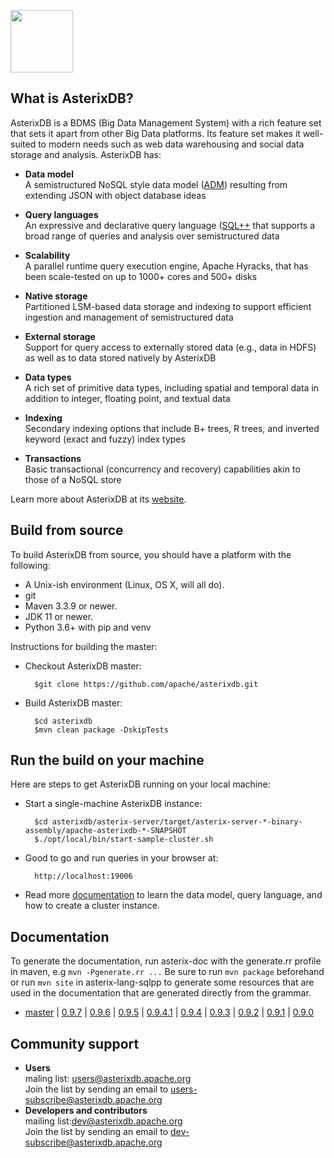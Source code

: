 <!--
 ! Licensed to the Apache Software Foundation (ASF) under one
 ! or more contributor license agreements.  See the NOTICE file
 ! distributed with this work for additional information
 ! regarding copyright ownership.  The ASF licenses this file
 ! to you under the Apache License, Version 2.0 (the
 ! "License"); you may not use this file except in compliance
 ! with the License.  You may obtain a copy of the License at
 !
 !   http://www.apache.org/licenses/LICENSE-2.0
 !
 ! Unless required by applicable law or agreed to in writing,
 ! software distributed under the License is distributed on an
 ! "AS IS" BASIS, WITHOUT WARRANTIES OR CONDITIONS OF ANY
 ! KIND, either express or implied.  See the License for the
 ! specific language governing permissions and limitations
 ! under the License.
 !-->
<a href="http://asterixdb.apache.org"><img src="http://asterixdb.apache.org/img/asterixdb_tm.png" height=100></img></a>

## What is AsterixDB?

AsterixDB is a BDMS (Big Data Management System) with a rich feature set that sets it apart from other Big Data platforms.  Its feature set makes it well-suited to modern needs such as web data warehousing and social data storage and analysis. AsterixDB has:

- __Data model__<br/>
  A semistructured NoSQL style data model ([ADM](https://ci.apache.org/projects/asterixdb/datamodel.html)) resulting from
  extending JSON with object database ideas

- __Query languages__<br/>
  An expressive and declarative query language ([SQL++](http://asterixdb.apache.org/docs/0.9.7/sqlpp/manual.html) that supports a broad range of queries and analysis over semistructured data

- __Scalability__<br/>
  A parallel runtime query execution engine, Apache Hyracks, that has been scale-tested on up to 1000+ cores and 500+ disks

- __Native storage__<br/>
  Partitioned LSM-based data storage and indexing to support efficient ingestion and management of semistructured data

- __External storage__<br/>
  Support for query access to externally stored data (e.g., data in HDFS) as well as to data stored natively by AsterixDB

- __Data types__<br/>
  A rich set of primitive data types, including spatial and temporal data in addition to integer, floating point, and textual data

- __Indexing__<br/>
  Secondary indexing options that include B+ trees, R trees, and inverted keyword (exact and fuzzy) index types

- __Transactions__<br/>
  Basic transactional (concurrency and recovery) capabilities akin to those of a NoSQL store

Learn more about AsterixDB at its [website](http://asterixdb.apache.org).


## Build from source

To build AsterixDB from source, you should have a platform with the following:

* A Unix-ish environment (Linux, OS X, will all do).
* git
* Maven 3.3.9 or newer.
* JDK 11 or newer.
* Python 3.6+ with pip and venv

Instructions for building the master:

* Checkout AsterixDB master:

        $git clone https://github.com/apache/asterixdb.git

* Build AsterixDB master:

        $cd asterixdb
        $mvn clean package -DskipTests


## Run the build on your machine
Here are steps to get AsterixDB running on your local machine:

* Start a single-machine AsterixDB instance:

        $cd asterixdb/asterix-server/target/asterix-server-*-binary-assembly/apache-asterixdb-*-SNAPSHOT
        $./opt/local/bin/start-sample-cluster.sh

* Good to go and run queries in your browser at:

        http://localhost:19006

* Read more [documentation](https://ci.apache.org/projects/asterixdb/index.html) to learn the data model, query language, and how to create a cluster instance.

## Documentation

To generate the documentation, run asterix-doc with the generate.rr profile in maven, e.g  `mvn -Pgenerate.rr ...`
Be sure to run `mvn package` beforehand or run `mvn site` in asterix-lang-sqlpp to generate some resources that
are used in the documentation that are generated directly from the grammar.

* [master](https://ci.apache.org/projects/asterixdb/index.html) |
  [0.9.7](http://asterixdb.apache.org/docs/0.9.7/index.html) |
  [0.9.6](http://asterixdb.apache.org/docs/0.9.6/index.html) |
  [0.9.5](http://asterixdb.apache.org/docs/0.9.5/index.html) |
  [0.9.4.1](http://asterixdb.apache.org/docs/0.9.4.1/index.html) |
  [0.9.4](http://asterixdb.apache.org/docs/0.9.4/index.html) |
  [0.9.3](http://asterixdb.apache.org/docs/0.9.3/index.html) |
  [0.9.2](http://asterixdb.apache.org/docs/0.9.2/index.html) |
  [0.9.1](http://asterixdb.apache.org/docs/0.9.1/index.html) |
  [0.9.0](http://asterixdb.apache.org/docs/0.9.0/index.html)

## Community support

- __Users__</br>
  maling list: [users@asterixdb.apache.org](mailto:users@asterixdb.apache.org)</br>
  Join the list by sending an email to [users-subscribe@asterixdb.apache.org](mailto:users-subscribe@asterixdb.apache.org)</br>
- __Developers and contributors__</br>
  mailing list:[dev@asterixdb.apache.org](mailto:dev@asterixdb.apache.org)</br>
  Join the list by sending an email to [dev-subscribe@asterixdb.apache.org](mailto:dev-subscribe@asterixdb.apache.org)